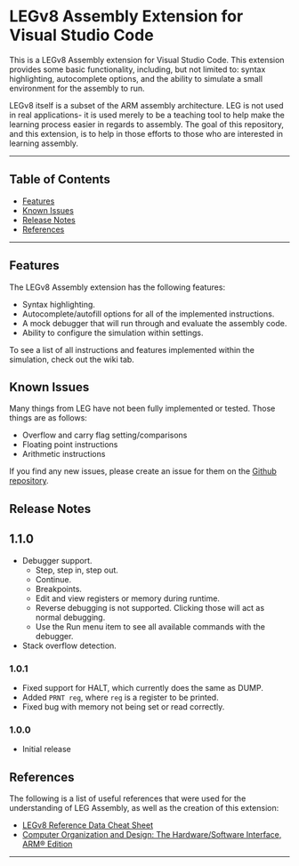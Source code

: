 LEGv8 Assembly Extension for Visual Studio Code
======

This is a LEGv8 Assembly extension for Visual Studio Code. This extension provides some basic functionality, including, but not limited to: syntax highlighting, autocomplete options, and the ability to simulate a small environment for the assembly to run. 

LEGv8 itself is a subset of the ARM assembly architecture. LEG is not used in real applications- it is used merely to be a teaching tool to help make the learning process easier in regards to assembly. The goal of this repository, and this extension, is to help in those efforts to those who are interested in learning assembly.

---

## Table of Contents

  - [Features](#features)
  - [Known Issues](#known-issues)
  - [Release Notes](#release-notes)
  - [References](#references)

---

## Features

The LEGv8 Assembly extension has the following features:
* Syntax highlighting.
* Autocomplete/autofill options for all of the implemented instructions.
* A mock debugger that will run through and evaluate the assembly code.
* Ability to configure the simulation within settings.

To see a list of all instructions and features implemented within the simulation, check out the wiki tab.

## Known Issues

Many things from LEG have not been fully implemented or tested. Those things are as follows:
* Overflow and carry flag setting/comparisons
* Floating point instructions
* Arithmetic instructions

If you find any new issues, please create an issue for them on the [Github repository](https://github.com/mtalyat/LEGv8-Assembly-VSCode-Extension).

## Release Notes

## 1.1.0

- Debugger support.
  - Step, step in, step out.
  - Continue.
  - Breakpoints.
  - Edit and view registers or memory during runtime.
  - Reverse debugging is not supported. Clicking those will act as normal debugging.
  - Use the Run menu item to see all available commands with the debugger.
- Stack overflow detection.

### 1.0.1

- Fixed support for HALT, which currently does the same as DUMP.
- Added `PRNT reg`, where `reg` is a register to be printed.
- Fixed bug with memory not being set or read correctly.

### 1.0.0

- Initial release

## References

The following is a list of useful references that were used for the understanding of LEG Assembly, as well as the creation of this extension:

* [LEGv8 Reference Data Cheat Sheet](https://www.usna.edu/Users/cs/lmcdowel/courses/ic220/S20/resources/ARM-v8-Quick-Reference-Guide.pdf)
* [Computer Organization and Design: The Hardware/Software Interface, ARM® Edition](https://www.amazon.com/Computer-Organization-Design-ARM-Architecture-ebook/dp/B01H1DCRRC)

---
